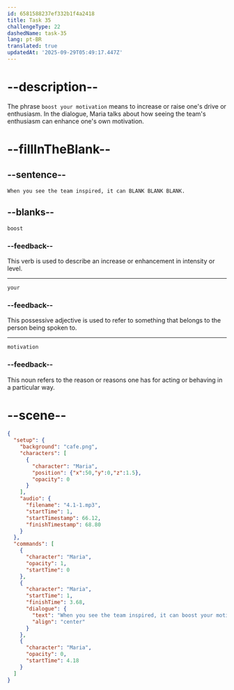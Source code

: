 ```yaml
---
id: 6581588237ef332b1f4a2418
title: Task 35
challengeType: 22
dashedName: task-35
lang: pt-BR
translated: true
updatedAt: '2025-09-29T05:49:17.447Z'
---
```


<!-- (Audio) Maria: When you see the team inspired, it can boost your motivation. -->

# --description--

The phrase `boost your motivation` means to increase or raise one's drive or enthusiasm. In the dialogue, Maria talks about how seeing the team's enthusiasm can enhance one's own motivation.

# --fillInTheBlank--

## --sentence--

`When you see the team inspired, it can BLANK BLANK BLANK.`

## --blanks--

`boost`

### --feedback--

This verb is used to describe an increase or enhancement in intensity or level.

---

`your`

### --feedback--

This possessive adjective is used to refer to something that belongs to the person being spoken to.

---

`motivation`

### --feedback--

This noun refers to the reason or reasons one has for acting or behaving in a particular way.

# --scene--

```json
{
  "setup": {
    "background": "cafe.png",
    "characters": [
      {
        "character": "Maria",
        "position": {"x":50,"y":0,"z":1.5},
        "opacity": 0
      }
    ],
    "audio": {
      "filename": "4.1-1.mp3",
      "startTime": 1,
      "startTimestamp": 66.12,
      "finishTimestamp": 68.80
    }
  },
  "commands": [
    {
      "character": "Maria",
      "opacity": 1,
      "startTime": 0
    },
    {
      "character": "Maria",
      "startTime": 1,
      "finishTime": 3.68,
      "dialogue": {
        "text": "When you see the team inspired, it can boost your motivation.",
        "align": "center"
      }
    },
    {
      "character": "Maria",
      "opacity": 0,
      "startTime": 4.18
    }
  ]
}
```
